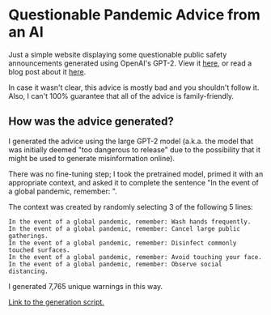 # Questionable Pandemic Advice from an AI
Just a simple website displaying some questionable public safety announcements
generated using OpenAI's GPT-2.  View it
[here](https://averyhiebert.github.io/pandemic-advice/), or read a blog post
about it [here](https://noctes.mathematicae.ca/generating-questionable-pandemic-advice-with-gpt-2.html).

In case it wasn't clear, this advice is mostly bad and you shouldn't follow it.
Also, I can't 100% guarantee that all of the advice is family-friendly.

## How was the advice generated?
I generated the advice using the large GPT-2 model 
(a.k.a. the model that was initially deemed "too dangerous to release" due
to the possibility that it might be used to generate misinformation online).

There was no fine-tuning step; I took the pretrained model, 
primed it with an appropriate context, and asked it to complete the sentence
"In the event of a global pandemic, remember: ".

The context was created by randomly selecting 3 of the following 5 lines:
```
In the event of a global pandemic, remember: Wash hands frequently.
In the event of a global pandemic, remember: Cancel large public gatherings.
In the event of a global pandemic, remember: Disinfect commonly touched surfaces.
In the event of a global pandemic, remember: Avoid touching your face.
In the event of a global pandemic, remember: Observe social distancing.
```

I generated 7,765 unique warnings in this way.

[Link to the generation script.](https://github.com/averyhiebert/generate-things)
